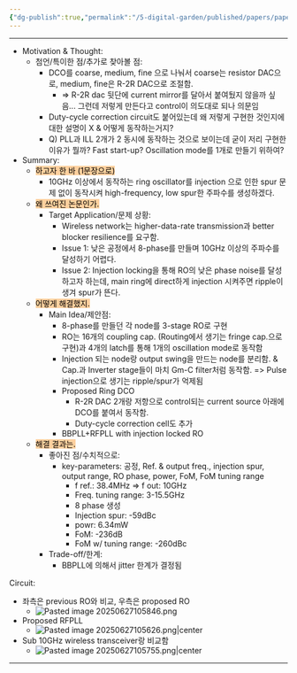 ```yaml
---
{"dg-publish":true,"permalink":"/5-digital-garden/published/papers/paper-review/a-2-3-15-8-g-hz-8-phase-injection-ripple-filtered-multi-ring-coupled-dco-enabling-a-wideband-digital-pll/","tags":["DCO","injection_locked_oscillator","RFPLL","IR_UWB","duty_cycle_correction","wide_band"],"created":"2025-06-26T09:13:54.537+09:00"}
---
```


--- 
- Motivation & Thought: 
	- 첨언/특이한 점/추가로 찾아볼 점:
		- DCO를 coarse, medium, fine 으로 나눠서 coarse는 resistor DAC으로, medium, fine은 R-2R DAC으로 조절함.
			- => R-2R dac 뒷단에 current mirror를 달아서 붙여뒀지 않을까 싶음... 그런데 저렇게 만든다고 control이 의도대로 되나 의문임
		- Duty-cycle correction circuit도 붙어있는데 왜 저렇게 구현한 것인지에 대한 설명이 X & 어떻게 동작하는거지?
		- Q) PLL과 ILL 2개가 2 동시에 동작하는 것으로 보이는데 굳이 저리 구현한 이유가 뭘까? Fast start-up? Oscillation mode를 1개로 만들기 위하여?
- Summary: 
	- <mark style="background: #FFB86CA6;">하고자 한 바 (1문장으로)</mark>
		- 10GHz 이상에서 동작하는 ring oscillator를 injection 으로 인한 spur 문제 없이 동작시켜 high-frequency, low spur한 주파수를 생성하겠다.
	- <mark style="background: #FFB86CA6;">왜 쓰여진 논문인가.</mark>
		- Target Application/문제 상황: 
			- Wireless network는 higher-data-rate transmission과 better blocker resilience를 요구함.
			- Issue 1: 낮은 공정에서  8-phase를 만들며 10GHz 이상의 주파수를 달성하기 어렵다.
			- Issue 2: Injection locking을 통해 RO의 낮은 phase noise를 달성하고자 하는데, main ring에 direct하게 injection 시켜주면 ripple이 생겨 spur가 뜬다.
	- <mark style="background: #FFB86CA6;">어떻게 해결했지.</mark>
		- Main Idea/제안점:
			- 8-phase를 만들던 각 node를 3-stage RO로 구현
			- RO는 16개의 coupling cap. (Routing에서 생기는 fringe cap.으로 구현)과 4개의 latch를 통해 1개의 oscillation mode로 동작함
			- Injection 되는 node랑 output swing을 만드는 node를 분리함. & Cap.과 Inverter stage들이 마치 Gm-C filter처럼 동작함. => Pulse injection으로 생기는 ripple/spur가 억제됨
			- Proposed Ring DCO
				- R-2R DAC 2개랑 저항으로 control되는 current source 아래에 DCO를 붙여서 동작함.
				- Duty-cycle correction cell도 추가
			- BBPLL+RFPLL with injection locked RO
	- <mark style="background: #FFB86CA6;">해결 결과는.</mark>
		- 좋아진 점/수치적으로:
			- key-parameters:  공정, Ref. & output freq., injection spur, output range, RO phase, power, FoM, FoM tuning range
				- f ref.: 38.4MHz => f out: 10GHz
				- Freq. tuning range: 3-15.5GHz
				- 8 phase 생성
				- Injection spur: -59dBc
				- powr: 6.34mW
				- FoM: -236dB
				- FoM w/ tuning range: -260dBc 
		- Trade-off/한계: 
			- BBPLL에 의해서 jitter 한계가 결정됨

Circuit:
- 좌측은 previous RO와 비교, 우측은 proposed RO
	- ![Pasted image 20250627105846.png](/img/user/0.%20TOOLS/00.%20Attechments/Pasted%20image%2020250627105846.png)
- Proposed RFPLL
	- ![Pasted image 20250627105626.png|center](/img/user/0.%20TOOLS/00.%20Attechments/Pasted%20image%2020250627105626.png)
- Sub 10GHz wireless transceiver랑 비교함
	- ![Pasted image 20250627105755.png|center](/img/user/0.%20TOOLS/00.%20Attechments/Pasted%20image%2020250627105755.png)




---
